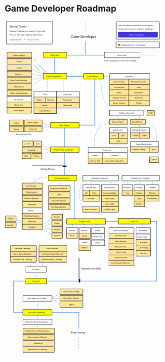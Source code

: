 # Game Developer Roadmap

<link href="style/main.css" rel="stylesheet">

<svg xmlns="http://www.w3.org/2000/svg" xmlns:xlink="http://www.w3.org/1999/xlink" viewBox="116 199 1332 2893" style="font-family: balsamiq"><path d="M1029.5523731637888 994.1296029775845Q942.4178768274768 909.940076053021 938.256894659371 685.1296029775845" fill="none" stroke="rgb(43,120,228)" stroke-width="4" stroke-linecap="round" stroke-linejoin="round" stroke-dasharray="0.8 12"></path><path d="M594 2639Q561.3539255067634 2601.286166925937 510 2594" fill="none" stroke="rgb(43,120,228)" stroke-width="4" stroke-linecap="round" stroke-linejoin="round" stroke-dasharray="0.8 12"></path><path d="M594 2518Q569.9985244351807 2567.5307007699753 513 2570" fill="none" stroke="rgb(43,120,228)" stroke-width="4" stroke-linecap="round" stroke-linejoin="round" stroke-dasharray="0.8 12"></path><path d="M625.6985266268358 2582Q555.5961533328336 2581.978791371181 467.76135263824085 2582" fill="none" stroke="rgb(43,120,228)" stroke-width="4" stroke-linecap="round" stroke-linejoin="round" stroke-dasharray="0.8 12"></path><path d="M395.76135263824085 2695.3720805230137Q395.77818825618255 2639.724127811737 395.76135263824085 2570" fill="none" stroke="rgb(43,120,228)" stroke-width="4" stroke-linecap="round" stroke-linejoin="round" stroke-dasharray="0.8 12"></path><path d="M395.76135263824085 2890.5Q395.7874711143481 2804.168762955908 395.76135263824085 2696" fill="none" stroke="rgb(43,120,228)" stroke-width="4" stroke-linecap="round" stroke-linejoin="round" stroke-dasharray="0.8 12"></path><path d="M752.4466428129421 2701Q502.9820965634872 2700.924527505757 190.415379195836 2701" fill="none" stroke="rgb(43,120,228)" stroke-width="4" stroke-linecap="round" stroke-linejoin="round" stroke-dasharray="undefined"></path><path d="M338.76135263824085 2340.436274448235Q338.7738997493037 2298.9634253073227 338.76135263824085 2247" fill="none" stroke="rgb(43,120,228)" stroke-width="4" stroke-linecap="round" stroke-linejoin="round" stroke-dasharray="0.8 12"></path><path d="M439.76135263824085 2341.436274448235Q439.7738997493037 2299.9634253073227 439.76135263824085 2248" fill="none" stroke="rgb(43,120,228)" stroke-width="4" stroke-linecap="round" stroke-linejoin="round" stroke-dasharray="0.8 12"></path><path d="M384.76135263824085 2434.436274448235Q384.7738997493037 2392.9634253073227 384.76135263824085 2341" fill="none" stroke="rgb(43,120,228)" stroke-width="4" stroke-linecap="round" stroke-linejoin="round" stroke-dasharray="0.8 12"></path><path d="M1298.7613526382409 2001.9152799002024Q1298.7712770075943 1969.1115634943094 1298.7613526382409 1928.0101320139565" fill="none" stroke="rgb(43,120,228)" stroke-width="4" stroke-linecap="round" stroke-linejoin="round" stroke-dasharray="0.8 12"></path><g class="clickable-group" data-group-id="102-game-api:board-game:mcts"><rect x="1240.35" y="2173.35" width="124.3" height="47.3" rx="2" fill="rgb(255,229,153)" fill-opacity="1" stroke="rgb(0,0,0)" stroke-width="2.7"></rect><text x="1279" y="2202.5" fill="rgb(0,0,0)" font-style="normal" font-weight="normal" font-size="17px"><tspan>MCTS</tspan></text></g><g class="clickable-group" data-group-id="101-game-api:board-game:ab-pruning"><rect x="1240.35" y="2126.35" width="124.3" height="47.3" rx="2" fill="rgb(255,229,153)" fill-opacity="1" stroke="rgb(0,0,0)" stroke-width="2.7"></rect><text x="1260" y="2156" fill="rgb(0,0,0)" font-style="normal" font-weight="normal" font-size="17px"><tspan>AB Pruning</tspan></text></g><g class="clickable-group" data-group-id="100-game-api:board-game:minimax"><rect x="1240.35" y="2079.35" width="124.3" height="47.3" rx="2" fill="rgb(255,229,153)" fill-opacity="1" stroke="rgb(0,0,0)" stroke-width="2.7"></rect><text x="1271" y="2108.5" fill="rgb(0,0,0)" font-style="normal" font-weight="normal" font-size="17px"><tspan>Minimax</tspan></text></g><path d="M1129.7613526382409 2003.9152799002024Q1129.7712770075943 1971.1115634943094 1129.7613526382409 1930.0101320139565" fill="none" stroke="rgb(43,120,228)" stroke-width="4" stroke-linecap="round" stroke-linejoin="round" stroke-dasharray="0.8 12"></path><g class="clickable-group" data-group-id="105-game-api:decision-making:goal-oriented-behavior"><rect x="1008.35" y="2255.35" width="214.3" height="47.3" rx="2" fill="rgb(255,229,153)" fill-opacity="1" stroke="rgb(0,0,0)" stroke-width="2.7"></rect><text x="1025" y="2285" fill="rgb(0,0,0)" font-style="normal" font-weight="normal" font-size="17px"><tspan>Goal Oriented Behavior</tspan></text></g><g class="clickable-group" data-group-id="104-game-api:decision-making:markov-system"><rect x="1008.35" y="2210.35" width="214.3" height="47.3" rx="2" fill="rgb(255,229,153)" fill-opacity="1" stroke="rgb(0,0,0)" stroke-width="2.7"></rect><text x="1057" y="2239.5" fill="rgb(0,0,0)" font-style="normal" font-weight="normal" font-size="17px"><tspan>Markov System</tspan></text></g><g class="clickable-group" data-group-id="103-game-api:decision-making:fuzzy-logic"><rect x="1008.35" y="2163.35" width="214.3" height="47.3" rx="2" fill="rgb(255,229,153)" fill-opacity="1" stroke="rgb(0,0,0)" stroke-width="2.7"></rect><text x="1071" y="2192.5" fill="rgb(0,0,0)" font-style="normal" font-weight="normal" font-size="17px"><tspan>Fuzzy Logic</tspan></text></g><g class="clickable-group" data-group-id="102-game-api:decision-making:behavior-tree"><rect x="1008.35" y="2116.35" width="214.3" height="47.3" rx="2" fill="rgb(255,229,153)" fill-opacity="1" stroke="rgb(0,0,0)" stroke-width="2.7"></rect><text x="1061" y="2145.5" fill="rgb(0,0,0)" font-style="normal" font-weight="normal" font-size="17px"><tspan>Behavior Tree</tspan></text></g><g class="clickable-group" data-group-id="101-game-api:decision-making:state-machine"><rect x="1008.35" y="2069.35" width="214.3" height="47.3" rx="2" fill="rgb(255,229,153)" fill-opacity="1" stroke="rgb(0,0,0)" stroke-width="2.7"></rect><text x="1060" y="2098.5" fill="rgb(0,0,0)" font-style="normal" font-weight="normal" font-size="17px"><tspan>State Machine</tspan></text></g><g class="clickable-group" data-group-id="100-game-api:decision-making:decision-tree"><rect x="1008.35" y="2022.35" width="214.3" height="47.3" rx="2" fill="rgb(255,229,153)" fill-opacity="1" stroke="rgb(0,0,0)" stroke-width="2.7"></rect><text x="1062" y="2051.5" fill="rgb(0,0,0)" font-style="normal" font-weight="normal" font-size="17px"><tspan>Decision Tree</tspan></text></g><path d="M694.7613526382409 2016.4362744482353Q694.7738997493037 1974.963425307323 694.7613526382409 1923" fill="none" stroke="rgb(43,120,228)" stroke-width="4" stroke-linecap="round" stroke-linejoin="round" stroke-dasharray="0.8 12"></path><path d="M799.7613526382409 2026.4362744482353Q799.7738997493037 1984.963425307323 799.7613526382409 1933" fill="none" stroke="rgb(43,120,228)" stroke-width="4" stroke-linecap="round" stroke-linejoin="round" stroke-dasharray="0.8 12"></path><path d="M911.7613526382409 2000.0925998371208Q911.7703621830523 1970.3127173669775 911.7613526382409 1933" fill="none" stroke="rgb(43,120,228)" stroke-width="4" stroke-linecap="round" stroke-linejoin="round" stroke-dasharray="0.8 12"></path><g class="clickable-group" data-group-id="100-graphics-api:vulkan:spirv"><rect x="751.35" y="2126.35" width="98.3" height="47.3" rx="2" fill="rgb(255,229,153)" fill-opacity="1" stroke="rgb(0,0,0)" stroke-width="2.7"></rect><text x="773" y="2156" fill="rgb(0,0,0)" font-style="normal" font-weight="normal" font-size="17px"><tspan>SPIR-V</tspan></text></g><g class="clickable-group" data-group-id="100-graphics-api:open-gl:glsl"><rect x="752.35" y="2023.35" width="98.3" height="47.3" rx="2" fill="rgb(255,229,153)" fill-opacity="1" stroke="rgb(0,0,0)" stroke-width="2.7"></rect><text x="780" y="2053" fill="rgb(0,0,0)" font-style="normal" font-weight="normal" font-size="17px"><tspan>GLSL</tspan></text></g><g class="clickable-group" data-group-id="100-graphics-api:direct-x:hlsl"><rect x="645.35" y="2022.35" width="98.3" height="47.3" rx="2" fill="rgb(255,229,153)" fill-opacity="1" stroke="rgb(0,0,0)" stroke-width="2.7"></rect><text x="673" y="2051.5" fill="rgb(0,0,0)" font-style="normal" font-weight="normal" font-size="17px"><tspan>HLSL</tspan></text></g><path d="M786.7613526382409 1819.155685256225Q727.5927372246044 1696.6328346644225 786.7613526382409 1566" fill="none" stroke="rgb(43,120,228)" stroke-width="4" stroke-linecap="round" stroke-linejoin="round" stroke-dasharray="0.8 12"></path><path d="M716 1556Q715.9492719009539 1723.6751555320106 716 1933.7638183768831" fill="none" stroke="rgb(43,120,228)" stroke-width="4" stroke-linecap="round" stroke-linejoin="round" stroke-dasharray="undefined"></path><path d="M1379.7613526382409 1624.3503792482045Q1379.7703967990183 1594.4560781896635 1379.7613526382409 1557" fill="none" stroke="rgb(43,120,228)" stroke-width="4" stroke-linecap="round" stroke-linejoin="round" stroke-dasharray="0.8 12"></path><path d="M1267.7613526382409 1624.3503792482045Q1267.7703967990183 1594.4560781896635 1267.7613526382409 1557" fill="none" stroke="rgb(43,120,228)" stroke-width="4" stroke-linecap="round" stroke-linejoin="round" stroke-dasharray="0.8 12"></path><path d="M1165.7613526382409 1624.3503792482045Q1165.7703967990183 1594.4560781896635 1165.7613526382409 1557" fill="none" stroke="rgb(43,120,228)" stroke-width="4" stroke-linecap="round" stroke-linejoin="round" stroke-dasharray="0.8 12"></path><path d="M1021.7613526382409 1628.3503792482045Q1021.7703967990183 1598.4560781896635 1021.7613526382409 1561" fill="none" stroke="rgb(43,120,228)" stroke-width="4" stroke-linecap="round" stroke-linejoin="round" stroke-dasharray="0.8 12"></path><path d="M855.7613526382409 1628.3503792482045Q855.7703967990183 1598.4560781896635 855.7613526382409 1561" fill="none" stroke="rgb(43,120,228)" stroke-width="4" stroke-linecap="round" stroke-linejoin="round" stroke-dasharray="0.8 12"></path><path d="M1212.7271915059323 1553Q996.5813649369768 1552.9346076831491 725.7613526382409 1553" fill="none" stroke="rgb(43,120,228)" stroke-width="4" stroke-linecap="round" stroke-linejoin="round" stroke-dasharray="0.8 12"></path><path d="M582.7613526382409 1637.455483319608Q582.7728930567301 1599.3101259834361 582.7613526382409 1551.5158830553821" fill="none" stroke="rgb(43,120,228)" stroke-width="4" stroke-linecap="round" stroke-linejoin="round" stroke-dasharray="0.8 12"></path><path d="M541.2041500442979 1552Q403.4616929552424 1523.3504422273204 356.6560960324631 1602.8294791935098" fill="none" stroke="rgb(43,120,228)" stroke-width="4" stroke-linecap="round" stroke-linejoin="round" stroke-dasharray="0.8 12"></path><path d="M525.9672306120716 2047.933820445613Q479.59964864127653 1996.4898465949877 401.4219761225704 1989.6360417483997" fill="none" stroke="rgb(43,120,228)" stroke-width="4" stroke-linecap="round" stroke-linejoin="round" stroke-dasharray="0.8 12"></path><path d="M527.2921801279174 1994.9358398117827Q479.22016357903306 1981.3085485445256 409.37167321764497 1979.0364456216337" fill="none" stroke="rgb(43,120,228)" stroke-width="4" stroke-linecap="round" stroke-linejoin="round" stroke-dasharray="0.8 12"></path><path d="M524.6422810962259 1937.9630106304153Q479.86895035347493 1965.863028492656 417.3213703127195 1967.111899979022" fill="none" stroke="rgb(43,120,228)" stroke-width="4" stroke-linecap="round" stroke-linejoin="round" stroke-dasharray="0.8 12"></path><path d="M525.9672306120716 1880.9901814490477Q491.4827524574121 1931.7101079596137 418.64631982856525 1956.5123038522559" fill="none" stroke="rgb(43,120,228)" stroke-width="4" stroke-linecap="round" stroke-linejoin="round" stroke-dasharray="0.8 12"></path><path d="M274.9899031691515 1917.7763941031144Q237.60410474474213 1921.872739272552 201.76135263824085 1896" fill="none" stroke="rgb(43,120,228)" stroke-width="4" stroke-linecap="round" stroke-linejoin="round" stroke-dasharray="0.8 12"></path><path d="M277.639802200843 1932.3508387774177Q232.54015016064417 1931.1719245942577 208.74242737686362 1956.1999300626414" fill="none" stroke="rgb(43,120,228)" stroke-width="4" stroke-linecap="round" stroke-linejoin="round" stroke-dasharray="0.8 12"></path><path d="M547.2041500442979 1312Q486.6423223536997 1311.9816777483595 410.76135263824085 1312" fill="none" stroke="rgb(43,120,228)" stroke-width="4" stroke-linecap="round" stroke-linejoin="round" stroke-dasharray="0.8 12"></path><path d="M535.279604401686 1320.3750711714542Q475.4213103993093 1325.658435794186 418.76135263824085 1371" fill="none" stroke="rgb(43,120,228)" stroke-width="4" stroke-linecap="round" stroke-linejoin="round" stroke-dasharray="0.8 12"></path><path d="M526.0049577907657 1297.8509294020762Q472.93176336649964 1299.374988169934 423.9838450706424 1264.7271915059323" fill="none" stroke="rgb(43,120,228)" stroke-width="4" stroke-linecap="round" stroke-linejoin="round" stroke-dasharray="0.8 12"></path><path d="M630 1112Q629.9402678265325 1309.436956337241 630 1556.815681118765" fill="none" stroke="rgb(43,120,228)" stroke-width="4" stroke-linecap="round" stroke-linejoin="round" stroke-dasharray="undefined"></path><path d="M518.4190721971984 1112.9604385398084Q469.6953726814603 1109.2280598443804 427.76135263824085 1134" fill="none" stroke="rgb(43,120,228)" stroke-width="4" stroke-linecap="round" stroke-linejoin="round" stroke-dasharray="0.8 12"></path><path d="M526.2937922812065 1094.5860916771228Q475.14257886928283 1103.2715424083374 427.85979123110553 1077.524198161772" fill="none" stroke="rgb(43,120,228)" stroke-width="4" stroke-linecap="round" stroke-linejoin="round" stroke-dasharray="0.8 12"></path><path d="M888 692Q887.9452336640506 873.0230241407946 888 1099.8359050664615" fill="none" stroke="rgb(43,120,228)" stroke-width="4" stroke-linecap="round" stroke-linejoin="round" stroke-dasharray="undefined"></path><path d="M1414.5297640025822 1248.105040596171Q1429.2088029124275 1100.6478487758297 1317.1065882377663 1074.2430647934352" fill="none" stroke="rgb(43,120,228)" stroke-width="4" stroke-linecap="round" stroke-linejoin="round" stroke-dasharray="0.8 12"></path><path d="M1393.256894659371 1391Q1393.2668254634125 1358.1750145674214 1393.256894659371 1317.046934050351" fill="none" stroke="rgb(43,120,228)" stroke-width="4" stroke-linecap="round" stroke-linejoin="round" stroke-dasharray="0.8 12"></path><g class="clickable-group" data-group-id="100-game-physics:collision-detection:broad-phase:spatial-partitioning:sort-and-sweep"><rect x="1192.35" y="1286.35" width="162.3" height="47.3" rx="2" fill="rgb(255,229,153)" fill-opacity="1" stroke="rgb(0,0,0)" stroke-width="2.7"></rect><text x="1211" y="1315.5" fill="rgb(0,0,0)" font-style="normal" font-weight="normal" font-size="17px"><tspan>Sort and Sweep</tspan></text></g><path d="M888.5 1318.5Q857.438699793255 1105.5430227406905 1026.5 1073.5" fill="none" stroke="rgb(43,120,228)" stroke-width="4" stroke-linecap="round" stroke-linejoin="round" stroke-dasharray="0.8 12"></path><path d="M1269.256894659371 1138Q1269.2757617333714 1075.6373326236765 1269.256894659371 997.5" fill="none" stroke="rgb(43,120,228)" stroke-width="4" stroke-linecap="round" stroke-linejoin="round" stroke-dasharray="0.8 12"></path><path d="M1086.256894659371 1143.5Q1086.2769528966244 1077.200096901222 1086.256894659371 994.1296029775845" fill="none" stroke="rgb(43,120,228)" stroke-width="4" stroke-linecap="round" stroke-linejoin="round" stroke-dasharray="0.8 12"></path><path d="M1372.5 997Q1328.4497169555082 996.9866731173488 1273.256894659371 997" fill="none" stroke="rgb(43,120,228)" stroke-width="4" stroke-linecap="round" stroke-linejoin="round" stroke-dasharray="0.8 12"></path><path d="M1112.0061946982414 684Q1044.2065235929722 683.9794880259976 959.2568946593709 684" fill="none" stroke="rgb(43,120,228)" stroke-width="4" stroke-linecap="round" stroke-linejoin="round" stroke-dasharray="0.8 12"></path><g class="clickable-group done" data-group-id="101-game-physics:dynamics:acceleration"><rect x="1014.35" y="753.35" width="170.3" height="47.3" rx="2" fill="rgb(255,229,153)" fill-opacity="1" stroke="rgb(0,0,0)" stroke-width="2.7"></rect><text x="1052" y="783" fill="rgb(0,0,0)" font-style="normal" font-weight="normal" font-size="17px"><tspan>Acceleration</tspan></text></g><g class="clickable-group learning" data-group-id="106-game-physics:dynamics:joints"><rect x="1178.35" y="753.35" width="179.3" height="47.3" rx="2" fill="rgb(255,229,153)" fill-opacity="1" stroke="rgb(0,0,0)" stroke-width="2.7"></rect><text x="1245" y="782.5" fill="rgb(0,0,0)" font-style="normal" font-weight="normal" font-size="17px"><tspan>Joints</tspan></text></g><g class="clickable-group done" data-group-id="102-game-physics:dynamics:force"><rect x="1014.35" y="798.35" width="170.3" height="47.3" rx="2" fill="rgb(255,229,153)" fill-opacity="1" stroke="rgb(0,0,0)" stroke-width="2.7"></rect><text x="1077" y="827.5" fill="rgb(0,0,0)" font-style="normal" font-weight="normal" font-size="17px"><tspan>Force</tspan></text></g><g class="clickable-group done" data-group-id="100-game-physics:dynamics:center-of-mass"><rect x="1014.35" y="706.35" width="170.3" height="47.3" rx="2" fill="rgb(255,229,153)" fill-opacity="1" stroke="rgb(0,0,0)" stroke-width="2.7"></rect><text x="1040" y="735.5" fill="rgb(0,0,0)" font-style="normal" font-weight="normal" font-size="17px"><tspan>Center of Mass</tspan></text></g><g class="clickable-group done" data-group-id="105-game-physics:dynamics:moment-of-inertia"><rect x="1178.35" y="706.35" width="179.3" height="47.3" rx="2" fill="rgb(255,229,153)" fill-opacity="1" stroke="rgb(0,0,0)" stroke-width="2.7"></rect><text x="1199" y="735.5" fill="rgb(0,0,0)" font-style="normal" font-weight="normal" font-size="17px"><tspan>Moment of Inertia</tspan></text></g><g class="clickable-group learning" data-group-id="107-game-physics:dynamics:restitution"><rect x="1178.35" y="798.35" width="179.3" height="47.3" rx="2" fill="rgb(255,229,153)" fill-opacity="1" stroke="rgb(0,0,0)" stroke-width="2.7"></rect><text x="1226" y="827.5" fill="rgb(0,0,0)" font-style="normal" font-weight="normal" font-size="17px"><tspan>Restitution</tspan></text></g><path d="M880.4672804976913 683Q764.5258114067566 682.9649233047738 619.2568946593709 683" fill="none" stroke="rgb(43,120,228)" stroke-width="4" stroke-linecap="round" stroke-linejoin="round" stroke-dasharray="undefined"></path><path d="M616.2568946593709 827.3145132198271Q616.2752284906097 766.7144106676192 616.2568946593709 690.7854844467934" fill="none" stroke="rgb(43,120,228)" stroke-width="4" stroke-linecap="round" stroke-linejoin="round" stroke-dasharray="0.8 12"></path><path d="M483.2568946593709 827.3145132198271Q483.2752284906097 766.7144106676192 483.2568946593709 690.7854844467934" fill="none" stroke="rgb(43,120,228)" stroke-width="4" stroke-linecap="round" stroke-linejoin="round" stroke-dasharray="0.8 12"></path><path d="M485.80240047508187 699.7957298960994Q407.9169288446117 708.9022704932664 338.2568946593709 771" fill="none" stroke="rgb(43,120,228)" stroke-width="4" stroke-linecap="round" stroke-linejoin="round" stroke-dasharray="0.8 12"></path><path d="M457.2699565522795 695.2906071714464Q405.39849822684323 690.8314627788197 338.2568946593709 717" fill="none" stroke="rgb(43,120,228)" stroke-width="4" stroke-linecap="round" stroke-linejoin="round" stroke-dasharray="0.8 12"></path><path d="M451.26312625274215 675.76840869795Q392.3813848507504 675.6035423910181 336.2568946593709 663" fill="none" stroke="rgb(43,120,228)" stroke-width="4" stroke-linecap="round" stroke-linejoin="round" stroke-dasharray="0.8 12"></path><path d="M466.2802020015855 662.253040523991Q397.02669889145665 656.6465356656813 336.2568946593709 610" fill="none" stroke="rgb(43,120,228)" stroke-width="4" stroke-linecap="round" stroke-linejoin="round" stroke-dasharray="0.8 12"></path><path d="M475.2904474508915 659.2496253742223Q399.5037229955149 636.2447311460637 345.2568946593709 557" fill="none" stroke="rgb(43,120,228)" stroke-width="4" stroke-linecap="round" stroke-linejoin="round" stroke-dasharray="0.8 12"></path><path d="M499.31776864904083 663.7547480988753Q412.43231302427387 612.0910230543069 346.2568946593709 502" fill="none" stroke="rgb(43,120,228)" stroke-width="4" stroke-linecap="round" stroke-linejoin="round" stroke-dasharray="0.8 12"></path><path d="M545 504Q544.973102555098 592.9060174176655 545 704.3008526207524" fill="none" stroke="rgb(43,120,228)" stroke-width="4" stroke-linecap="round" stroke-linejoin="round" stroke-dasharray="undefined"></path><path d="M1409.8922047754186 502Q1263.1356220876273 501.95560056325206 1079.256894659371 502" fill="none" stroke="rgb(43,120,228)" stroke-width="4" stroke-linecap="round" stroke-linejoin="round" stroke-dasharray="0.8 12"></path><text x="680" y="355.5" fill="rgb(0,0,0)" font-style="normal" font-weight="normal" font-size="32px"><tspan>Game Developer</tspan></text><g><rect x="1070.35" y="217.35" width="370.3" height="148.3" rx="2" fill="rgb(255,255,255)" fill-opacity="1" stroke="rgb(0,0,0)" stroke-width="2.7"></rect><text x="1087" y="254.5" fill="rgb(0,0,0)" font-style="normal" font-weight="normal" font-size="18px"><tspan>Find the detailed version of this roadmap</tspan></text><g class="clickable-group" data-group-id="ext_link:roadmap.sh"><rect x="1088.35" y="305.35" width="336.3" height="44.3" rx="2" fill="rgb(65,53,214)" fill-opacity="1" stroke="rgb(65,53,214)" stroke-width="2.7"></rect><text x="1179" y="335" fill="rgb(255,255,255)" font-style="normal" font-weight="normal" font-size="18px"><tspan>https://roadmap.sh</tspan></text></g><text x="1087" y="283.5" fill="rgb(0,0,0)" font-style="normal" font-weight="normal" font-size="18px"><tspan>Along with resources and more roadmaps</tspan></text></g><path d="M805 233Q804.9900415173787 265.91647339024644 805 307.1591837857379" fill="none" stroke="rgb(43,120,228)" stroke-width="4" stroke-linecap="round" stroke-linejoin="round" stroke-dasharray="0.8 12"></path><path d="M805 385Q804.9845736337207 435.9898540218434 805 499.87761494930675" fill="none" stroke="rgb(43,120,228)" stroke-width="4" stroke-linecap="round" stroke-linejoin="round" stroke-dasharray="undefined"></path><g><rect x="132.35" y="212.35" width="391.3" height="195.3" rx="2" fill="rgb(255,255,255)" fill-opacity="1" stroke="rgb(0,0,0)" stroke-width="2.7"></rect><text x="157" y="302.5" fill="rgb(0,0,0)" font-style="normal" font-weight="normal" font-size="18px"><tspan>Original roadmap was made by Chris Ohk.</tspan></text><text x="157" y="332.5" fill="rgb(0,0,0)" font-style="normal" font-weight="normal" font-size="18px"><tspan>You can find him using the links below:</tspan></text><text x="157" y="264.5" fill="rgb(0,0,0)" font-style="normal" font-weight="normal" font-size="24px"><tspan>Special Thanks!</tspan></text><g class="clickable-group" data-group-id="ext_link:github.com/utilForever"><text x="157" y="375" fill="rgb(153,0,255)" font-style="normal" font-weight="normal" font-size="18px"><tspan>GitHub Profile</tspan></text></g><text x="279" y="373" fill="rgb(0,0,0)" font-style="normal" font-weight="normal" font-size="18px"><tspan>+</tspan></text><g class="clickable-group" data-group-id="ext_link:twitter.com/utilForever"><text x="307" y="375" fill="rgb(153,0,255)" font-style="normal" font-weight="normal" font-size="18px"><tspan>Twitter Profile</tspan></text></g></g><path d="M854.5784149280623 204.15918378573792Q809.9354381636736 204.14567759073944 754 204.15918378573792" fill="none" stroke="rgb(255,255,255)" stroke-width="4" stroke-linecap="round" stroke-linejoin="round" stroke-dasharray="0.8 12"></path><path d="M779.5784149280623 3086.1591837857377Q734.9354381636736 3086.145677590739 679 3086.1591837857377" fill="none" stroke="rgb(255,255,255)" stroke-width="4" stroke-linecap="round" stroke-linejoin="round" stroke-dasharray="0.8 12"></path><path d="M1133.0697673807772 502Q869.4985597985406 501.9202597052527 539.2568946593709 502" fill="none" stroke="rgb(43,120,228)" stroke-width="4" stroke-linecap="round" stroke-linejoin="round" stroke-dasharray="undefined"></path><g class="clickable-group" data-group-id="100-client-side"><rect x="446.35" y="479.35" width="201.3" height="47.3" rx="2" fill="rgb(255,255,0)" fill-opacity="1" stroke="rgb(0,0,0)" stroke-width="2.7"></rect><text x="505" y="509.5" fill="rgb(0,0,0)" font-style="normal" font-weight="normal" font-size="17px"><tspan>Client Side</tspan></text></g><g class="clickable-group" data-group-id="ext_link:roadmap.sh/server-side-game-developer"><rect x="968.35" y="477.35" width="306.3" height="47.3" rx="2" fill="rgb(255,255,255)" fill-opacity="1" stroke="rgb(0,0,0)" stroke-width="2.7"></rect><text x="1079" y="507.5" fill="rgb(0,0,0)" font-style="normal" font-weight="normal" font-size="17px"><tspan>Server Side</tspan></text></g><text x="968" y="555.5" fill="rgb(0,0,0)" font-style="normal" font-weight="normal" font-size="17px"><tspan>Click to navigate to server side roadmap</tspan></text><g class="clickable-group" data-group-id="101-game-mathematics"><rect x="446.35" y="658.35" width="201.3" height="47.3" rx="2" fill="rgb(255,255,0)" fill-opacity="1" stroke="rgb(0,0,0)" stroke-width="2.7"></rect><text x="471" y="689" fill="rgb(0,0,0)" font-style="normal" font-weight="normal" font-size="17px"><tspan>Game Mathematics</tspan></text></g><g class="clickable-group done" data-group-id="100-game-mathematics:linear-algebra"><rect x="136.35" y="478.35" width="211.3" height="47.3" rx="2" fill="rgb(255,229,153)" fill-opacity="1" stroke="rgb(0,0,0)" stroke-width="2.7"></rect><text x="185" y="509" fill="rgb(0,0,0)" font-style="normal" font-weight="normal" font-size="17px"><tspan>Linear Algebra</tspan></text></g><g class="clickable-group learning" data-group-id="101-game-mathematics:vector"><rect x="136.35" y="532.35" width="211.3" height="47.3" rx="2" fill="rgb(255,229,153)" fill-opacity="1" stroke="rgb(0,0,0)" stroke-width="2.7"></rect><text x="217" y="563" fill="rgb(0,0,0)" font-style="normal" font-weight="normal" font-size="17px"><tspan>Vector</tspan></text></g><g class="clickable-group learning" data-group-id="102-game-mathematics:matrix"><rect x="136.35" y="586.35" width="211.3" height="47.3" rx="2" fill="rgb(255,229,153)" fill-opacity="1" stroke="rgb(0,0,0)" stroke-width="2.7"></rect><text x="218" y="616.5" fill="rgb(0,0,0)" font-style="normal" font-weight="normal" font-size="17px"><tspan>Matrix</tspan></text></g><g class="clickable-group done" data-group-id="103-game-mathematics:geometry"><rect x="136.35" y="639.35" width="211.3" height="47.3" rx="2" fill="rgb(255,229,153)" fill-opacity="1" stroke="rgb(0,0,0)" stroke-width="2.7"></rect><text x="203" y="670" fill="rgb(0,0,0)" font-style="normal" font-weight="normal" font-size="17px"><tspan>Geometry</tspan></text></g><g class="clickable-group done" data-group-id="104-game-mathematics:linear-transformation"><rect x="136.35" y="693.35" width="211.3" height="47.3" rx="2" fill="rgb(255,229,153)" fill-opacity="1" stroke="rgb(0,0,0)" stroke-width="2.7"></rect><text x="157" y="723.5" fill="rgb(0,0,0)" font-style="normal" font-weight="normal" font-size="17px"><tspan>Linear Transformation</tspan></text></g><g class="clickable-group" data-group-id="105-game-mathematics:affine-space"><rect x="136.35" y="747.35" width="211.3" height="47.3" rx="2" fill="rgb(255,229,153)" fill-opacity="1" stroke="rgb(0,0,0)" stroke-width="2.7"></rect><text x="194" y="778" fill="rgb(0,0,0)" font-style="normal" font-weight="normal" font-size="17px"><tspan>Affine Space</tspan></text></g><g class="clickable-group" data-group-id="105-game-mathematics:affine-transformation"><rect x="136.35" y="801.35" width="211.3" height="47.3" rx="2" fill="rgb(255,229,153)" fill-opacity="1" stroke="rgb(0,0,0)" stroke-width="2.7"></rect><text x="161" y="832" fill="rgb(0,0,0)" font-style="normal" font-weight="normal" font-size="17px"><tspan>Affine Transformation</tspan></text></g><g class="clickable-group" data-group-id="106-game-mathematics:orientation"><rect x="136.35" y="856.35" width="211.3" height="141.3" rx="2" fill="rgb(255,255,255)" fill-opacity="1" stroke="rgb(0,0,0)" stroke-width="2.7"></rect><text x="199" y="887.5" fill="rgb(0,0,0)" font-style="normal" font-weight="normal" font-size="17px"><tspan>Orientation</tspan></text></g><g class="clickable-group" data-group-id="100-game-mathematics:orientation:quaternion"><rect x="136.35" y="903.35" width="211.3" height="47.3" rx="2" fill="rgb(255,229,153)" fill-opacity="1" stroke="rgb(0,0,0)" stroke-width="2.7"></rect><text x="198" y="934" fill="rgb(0,0,0)" font-style="normal" font-weight="normal" font-size="17px"><tspan>Quaternion</tspan></text></g><g class="clickable-group" data-group-id="106-game-mathematics:orientation"><rect x="366.35" y="811.35" width="194.3" height="190.3" rx="2" fill="rgb(255,255,255)" fill-opacity="1" stroke="rgb(0,0,0)" stroke-width="2.7"></rect><text x="441" y="842.5" fill="rgb(0,0,0)" font-style="normal" font-weight="normal" font-size="17px"><tspan>Curve</tspan></text></g><g class="clickable-group" data-group-id="100-game-mathematics:orientation:spline"><rect x="366.35" y="860.35" width="98.3" height="47.3" rx="2" fill="rgb(255,229,153)" fill-opacity="1" stroke="rgb(0,0,0)" stroke-width="2.7"></rect><text x="392" y="890.5" fill="rgb(0,0,0)" font-style="normal" font-weight="normal" font-size="17px"><tspan>Spline</tspan></text></g><g class="clickable-group" data-group-id="101-game-mathematics:orientation:euler-angle"><rect x="136.35" y="950.35" width="211.3" height="47.3" rx="2" fill="rgb(255,229,153)" fill-opacity="1" stroke="rgb(0,0,0)" stroke-width="2.7"></rect><text x="197" y="981" fill="rgb(0,0,0)" font-style="normal" font-weight="normal" font-size="17px"><tspan>Euler Angle</tspan></text></g><g class="clickable-group" data-group-id="101-game-mathematics:orientation:hermite"><rect x="463.35" y="860.35" width="97.3" height="47.3" rx="2" fill="rgb(255,229,153)" fill-opacity="1" stroke="rgb(0,0,0)" stroke-width="2.7"></rect><text x="481" y="890.5" fill="rgb(0,0,0)" font-style="normal" font-weight="normal" font-size="17px"><tspan>Hermite</tspan></text></g><g class="clickable-group done" data-group-id="102-game-mathematics:orientation:bezier"><rect x="366.35" y="907.35" width="194.3" height="47.3" rx="2" fill="rgb(255,229,153)" fill-opacity="1" stroke="rgb(0,0,0)" stroke-width="2.7"></rect><text x="438" y="937.5" fill="rgb(0,0,0)" font-style="normal" font-weight="normal" font-size="17px"><tspan>Bezier</tspan></text></g><g class="clickable-group" data-group-id="103-game-mathematics:orientation:catmull-rom"><rect x="366.35" y="954.35" width="194.3" height="47.3" rx="2" fill="rgb(255,229,153)" fill-opacity="1" stroke="rgb(0,0,0)" stroke-width="2.7"></rect><text x="414" y="984.5" fill="rgb(0,0,0)" font-style="normal" font-weight="normal" font-size="17px"><tspan>Catmull-Rom</tspan></text></g><g class="clickable-group done" data-group-id="107-game-mathematics:projection"><rect x="560.35" y="811.35" width="194.3" height="141.3" rx="2" fill="rgb(255,255,255)" fill-opacity="1" stroke="rgb(0,0,0)" stroke-width="2.7"></rect><text x="619" y="843" fill="rgb(0,0,0)" font-style="normal" font-weight="normal" font-size="17px"><tspan>Projection</tspan></text></g><g class="clickable-group done" data-group-id="100-game-mathematics:projection:perspective"><rect x="560.35" y="860.35" width="194.3" height="47.3" rx="2" fill="rgb(255,229,153)" fill-opacity="1" stroke="rgb(0,0,0)" stroke-width="2.7"></rect><text x="612" y="891" fill="rgb(0,0,0)" font-style="normal" font-weight="normal" font-size="17px"><tspan>Perspective</tspan></text></g><g class="clickable-group done" data-group-id="101-game-mathematics:projection:orthogonal"><rect x="560.35" y="907.35" width="194.3" height="47.3" rx="2" fill="rgb(255,229,153)" fill-opacity="1" stroke="rgb(0,0,0)" stroke-width="2.7"></rect><text x="614" y="937.5" fill="rgb(0,0,0)" font-style="normal" font-weight="normal" font-size="17px"><tspan>Orthogonal</tspan></text></g><g class="clickable-group" data-group-id="102-game-physics"><rect x="792.35" y="659.35" width="169.3" height="47.3" rx="2" fill="rgb(255,255,0)" fill-opacity="1" stroke="rgb(0,0,0)" stroke-width="2.7"></rect><text x="822" y="690" fill="rgb(0,0,0)" font-style="normal" font-weight="normal" font-size="17px"><tspan>Game Physics</tspan></text></g><g class="clickable-group learning" data-group-id="100-game-physics:dynamics"><rect x="1014.35" y="659.35" width="344.3" height="47.3" rx="2" fill="rgb(255,255,255)" fill-opacity="1" stroke="rgb(0,0,0)" stroke-width="2.7"></rect><text x="1149" y="689.5" fill="rgb(0,0,0)" font-style="normal" font-weight="normal" font-size="17px"><tspan>Dynamics</tspan></text></g><g class="clickable-group done" data-group-id="103-game-physics:dynamics:angular-velocity"><rect x="1014.35" y="844.35" width="170.3" height="47.3" rx="2" fill="rgb(255,229,153)" fill-opacity="1" stroke="rgb(0,0,0)" stroke-width="2.7"></rect><text x="1039" y="874" fill="rgb(0,0,0)" font-style="normal" font-weight="normal" font-size="17px"><tspan>Angular Velocity</tspan></text></g><g class="clickable-group learning" data-group-id="108-game-physics:dynamics:buoyancy"><rect x="1178.35" y="844.35" width="179.3" height="47.3" rx="2" fill="rgb(255,229,153)" fill-opacity="1" stroke="rgb(0,0,0)" stroke-width="2.7"></rect><text x="1231" y="873.5" fill="rgb(0,0,0)" font-style="normal" font-weight="normal" font-size="17px"><tspan>Buoyancy</tspan></text></g><g class="clickable-group done" data-group-id="104-game-physics:dynamics:linear-velocity"><rect x="1014.35" y="888.35" width="170.3" height="47.3" rx="2" fill="rgb(255,229,153)" fill-opacity="1" stroke="rgb(0,0,0)" stroke-width="2.7"></rect><text x="1044" y="918" fill="rgb(0,0,0)" font-style="normal" font-weight="normal" font-size="17px"><tspan>Linear Velocity</tspan></text></g><g class="clickable-group learning" data-group-id="109-game-physics:dynamics:friction"><rect x="1178.35" y="888.35" width="179.3" height="47.3" rx="2" fill="rgb(255,229,153)" fill-opacity="1" stroke="rgb(0,0,0)" stroke-width="2.7"></rect><text x="1239" y="917.5" fill="rgb(0,0,0)" font-style="normal" font-weight="normal" font-size="17px"><tspan>Friction</tspan></text></g><g class="clickable-group" data-group-id="101-game-physics:collision-detection"><rect x="1013.35" y="973.35" width="288.3" height="47.3" rx="2" fill="rgb(255,255,255)" fill-opacity="1" stroke="rgb(0,0,0)" stroke-width="2.7"></rect><text x="1095" y="1003.5" fill="rgb(0,0,0)" font-style="normal" font-weight="normal" font-size="17px"><tspan>Collision Detection</tspan></text></g><g class="clickable-group" data-group-id="100-game-physics:collision-detection:ccd"><rect x="1334.35" y="974.35" width="61.3" height="47.3" rx="2" fill="rgb(255,229,153)" fill-opacity="1" stroke="rgb(0,0,0)" stroke-width="2.7"></rect><text x="1346" y="1003.5" fill="rgb(0,0,0)" font-style="normal" font-weight="normal" font-size="17px"><tspan>CCD</tspan></text></g><g class="clickable-group" data-group-id="101-game-physics:collision-detection:narrow-phase"><rect x="1013.35" y="1050.35" width="152.3" height="47.3" rx="2" fill="rgb(255,229,153)" fill-opacity="1" stroke="rgb(0,0,0)" stroke-width="2.7"></rect><text x="1035" y="1080" fill="rgb(0,0,0)" font-style="normal" font-weight="normal" font-size="17px"><tspan>Narrow Phase</tspan></text></g><g class="clickable-group" data-group-id="102-game-physics:collision-detection:broad-phase"><rect x="1192.35" y="1050.35" width="127.3" height="47.3" rx="2" fill="rgb(255,229,153)" fill-opacity="1" stroke="rgb(0,0,0)" stroke-width="2.7"></rect><text x="1206" y="1080" fill="rgb(0,0,0)" font-style="normal" font-weight="normal" font-size="17px"><tspan>Broad Phase</tspan></text></g><g class="clickable-group" data-group-id="100-game-physics:collision-detection:narrow-phase:intersection:sat"><rect x="1013.35" y="1166.35" width="76.3" height="47.3" rx="2" fill="rgb(255,229,153)" fill-opacity="1" stroke="rgb(0,0,0)" stroke-width="2.7"></rect><text x="1037" y="1196" fill="rgb(0,0,0)" font-style="normal" font-weight="normal" font-size="17px"><tspan>SAT</tspan></text></g><g class="clickable-group" data-group-id="102-game-physics:collision-detection:narrow-phase:intersection:epa"><rect x="1013.35" y="1213.35" width="152.3" height="47.3" rx="2" fill="rgb(255,229,153)" fill-opacity="1" stroke="rgb(0,0,0)" stroke-width="2.7"></rect><text x="1074" y="1243" fill="rgb(0,0,0)" font-style="normal" font-weight="normal" font-size="17px"><tspan>EPA</tspan></text></g><g class="clickable-group" data-group-id="101-game-physics:collision-detection:narrow-phase:intersection:gjk"><rect x="1089.35" y="1166.35" width="76.3" height="47.3" rx="2" fill="rgb(255,229,153)" fill-opacity="1" stroke="rgb(0,0,0)" stroke-width="2.7"></rect><text x="1111" y="1196" fill="rgb(0,0,0)" font-style="normal" font-weight="normal" font-size="17px"><tspan>GJK</tspan></text></g><g class="clickable-group" data-group-id="101-game-physics:collision-detection:narrow-phase:intersection"><rect x="1013.35" y="1121.35" width="152.3" height="45.3" rx="2" fill="rgb(255,255,255)" fill-opacity="1" stroke="rgb(0,0,0)" stroke-width="2.7"></rect><text x="1044" y="1148.5" fill="rgb(0,0,0)" font-style="normal" font-weight="normal" font-size="17px"><tspan>Intersection</tspan></text></g><g class="clickable-group" data-group-id="100-game-physics:collision-detection:narrow-phase:convexity:convex"><rect x="830.35" y="1335.35" width="126.3" height="47.3" rx="2" fill="rgb(255,255,255)" fill-opacity="1" stroke="rgb(0,0,0)" stroke-width="2.7"></rect><text x="865" y="1364.5" fill="rgb(0,0,0)" font-style="normal" font-weight="normal" font-size="17px"><tspan>Convex</tspan></text></g><g class="clickable-group" data-group-id="101-game-physics:collision-detection:narrow-phase:convexity:convex:convex-hull"><rect x="830.35" y="1382.35" width="126.3" height="47.3" rx="2" fill="rgb(255,229,153)" fill-opacity="1" stroke="rgb(0,0,0)" stroke-width="2.7"></rect><text x="847" y="1411.5" fill="rgb(0,0,0)" font-style="normal" font-weight="normal" font-size="17px"><tspan>Convex Hull</tspan></text></g><g class="clickable-group" data-group-id="101-game-physics:collision-detection:narrow-phase:convexity:concave"><rect x="955.35" y="1335.35" width="210.3" height="47.3" rx="2" fill="rgb(255,255,255)" fill-opacity="1" stroke="rgb(0,0,0)" stroke-width="2.7"></rect><text x="1026" y="1364.5" fill="rgb(0,0,0)" font-style="normal" font-weight="normal" font-size="17px"><tspan>Concave</tspan></text></g><g class="clickable-group" data-group-id="100-game-physics:collision-detection:narrow-phase:convexity:concave:convex-decomposition"><rect x="955.35" y="1382.35" width="210.3" height="47.3" rx="2" fill="rgb(255,229,153)" fill-opacity="1" stroke="rgb(0,0,0)" stroke-width="2.7"></rect><text x="972" y="1411.5" fill="rgb(0,0,0)" font-style="normal" font-weight="normal" font-size="17px"><tspan>Convex Decomposition</tspan></text></g><g class="clickable-group" data-group-id="100-game-physics:collision-detection:narrow-phase:convexity"><rect x="830.35" y="1291.35" width="335.3" height="45.3" rx="2" fill="rgb(255,255,255)" fill-opacity="1" stroke="rgb(0,0,0)" stroke-width="2.7"></rect><text x="960" y="1318.5" fill="rgb(0,0,0)" font-style="normal" font-weight="normal" font-size="17px"><tspan>Convexity</tspan></text></g><g class="clickable-group" data-group-id="100-game-physics:collision-detection:broad-phase:bounding-volume:aabb"><rect x="1192.35" y="1166.35" width="81.3" height="47.3" rx="2" fill="rgb(255,229,153)" fill-opacity="1" stroke="rgb(0,0,0)" stroke-width="2.7"></rect><text x="1210" y="1196" fill="rgb(0,0,0)" font-style="normal" font-weight="normal" font-size="17px"><tspan>AABB</tspan></text></g><g class="clickable-group" data-group-id="101-game-physics:collision-detection:broad-phase:bounding-volume:obb"><rect x="1273.35" y="1166.35" width="81.3" height="47.3" rx="2" fill="rgb(255,229,153)" fill-opacity="1" stroke="rgb(0,0,0)" stroke-width="2.7"></rect><text x="1295" y="1195.5" fill="rgb(0,0,0)" font-style="normal" font-weight="normal" font-size="17px"><tspan>OBB</tspan></text></g><g class="clickable-group" data-group-id="100-game-physics:collision-detection:broad-phase:bounding-volume"><rect x="1192.35" y="1121.35" width="162.3" height="45.3" rx="2" fill="rgb(255,255,255)" fill-opacity="1" stroke="rgb(0,0,0)" stroke-width="2.7"></rect><text x="1207" y="1149" fill="rgb(0,0,0)" font-style="normal" font-weight="normal" font-size="17px"><tspan>Bounding Volume</tspan></text></g><g class="clickable-group" data-group-id="101-game-physics:collision-detection:broad-phase:spatial-partitioning:bvh"><rect x="1352.35" y="1286.35" width="80.3" height="47.3" rx="2" fill="rgb(255,229,153)" fill-opacity="1" stroke="rgb(0,0,0)" stroke-width="2.7"></rect><text x="1376" y="1316" fill="rgb(0,0,0)" font-style="normal" font-weight="normal" font-size="17px"><tspan>BVH</tspan></text></g><g class="clickable-group" data-group-id="101-game-physics:collision-detection:broad-phase:spatial-partitioning"><rect x="1192.35" y="1241.35" width="240.3" height="45.3" rx="2" fill="rgb(255,255,255)" fill-opacity="1" stroke="rgb(0,0,0)" stroke-width="2.7"></rect><text x="1241" y="1270" fill="rgb(0,0,0)" font-style="normal" font-weight="normal" font-size="17px"><tspan>Spatial Partitioning</tspan></text></g><g class="clickable-group" data-group-id="100-game-physics:collision-detection:broad-phase:spatial-partitioning:bvh:dbvt"><rect x="1354.35" y="1372.35" width="80.3" height="47.3" rx="2" fill="rgb(255,229,153)" fill-opacity="1" stroke="rgb(0,0,0)" stroke-width="2.7"></rect><text x="1373" y="1402" fill="rgb(0,0,0)" font-style="normal" font-weight="normal" font-size="17px"><tspan>DBVT</tspan></text></g><path d="M886.2860540099609 1100Q741.3540159900465 1099.956152557269 559.7613526382409 1100" fill="none" stroke="rgb(43,120,228)" stroke-width="4" stroke-linecap="round" stroke-linejoin="round" stroke-dasharray="undefined"></path><g class="clickable-group" data-group-id="103-game-engine"><rect x="509.35" y="1077.35" width="243.3" height="47.3" rx="2" fill="rgb(255,255,0)" fill-opacity="1" stroke="rgb(0,0,0)" stroke-width="2.7"></rect><text x="578" y="1108" fill="rgb(0,0,0)" font-style="normal" font-weight="normal" font-size="17px"><tspan>Game Engine</tspan></text></g><g class="clickable-group learning" data-group-id="101-game-engine:unreal-engine"><rect x="282.35" y="1056.35" width="154.3" height="47.3" rx="2" fill="rgb(255,229,153)" fill-opacity="1" stroke="rgb(0,0,0)" stroke-width="2.7"></rect><text x="304" y="1085.5" fill="rgb(0,0,0)" font-style="normal" font-weight="normal" font-size="17px"><tspan>Unreal Engine</tspan></text></g><g class="clickable-group learning" data-group-id="103-game-engine:unity-3d"><rect x="282.35" y="1110.35" width="154.3" height="47.3" rx="2" fill="rgb(255,229,153)" fill-opacity="1" stroke="rgb(0,0,0)" stroke-width="2.7"></rect><text x="327" y="1140" fill="rgb(0,0,0)" font-style="normal" font-weight="normal" font-size="17px"><tspan>Unity 3D</tspan></text></g><g class="clickable-group learning" data-group-id="100-game-engine:godot"><rect x="158.35" y="1056.35" width="117.3" height="47.3" rx="2" fill="rgb(255,229,153)" fill-opacity="1" stroke="rgb(0,0,0)" stroke-width="2.7"></rect><text x="193" y="1086" fill="rgb(0,0,0)" font-style="normal" font-weight="normal" font-size="17px"><tspan>Godot</tspan></text></g><g class="clickable-group" data-group-id="102-game-engine:native"><rect x="158.35" y="1110.35" width="117.3" height="47.3" rx="2" fill="rgb(255,229,153)" fill-opacity="1" stroke="rgb(0,0,0)" stroke-width="2.7"></rect><text x="192" y="1140" fill="rgb(0,0,0)" font-style="normal" font-weight="normal" font-size="17px"><tspan>Native</tspan></text></g><text x="214" y="1186" fill="rgb(0,0,0)" font-style="normal" font-weight="normal" font-size="17px"><tspan>Pick one from here</tspan></text><g class="clickable-group" data-group-id="104-programming-languages"><rect x="509.35" y="1287.35" width="243.3" height="47.3" rx="2" fill="rgb(255,255,0)" fill-opacity="1" stroke="rgb(0,0,0)" stroke-width="2.7"></rect><text x="534" y="1317" fill="rgb(0,0,0)" font-style="normal" font-weight="normal" font-size="17px"><tspan>Programming Languages</tspan></text></g><g class="clickable-group learning" data-group-id="102-programming-languages:assembly"><rect x="265.35" y="1289.35" width="167.3" height="47.3" rx="2" fill="rgb(255,229,153)" fill-opacity="1" stroke="rgb(0,0,0)" stroke-width="2.7"></rect><text x="313" y="1319" fill="rgb(0,0,0)" font-style="normal" font-weight="normal" font-size="17px"><tspan>Assembly</tspan></text></g><g class="clickable-group learning" data-group-id="100-programming-languages:c-cpp"><rect x="265.35" y="1236.35" width="93.3" height="47.3" rx="2" fill="rgb(255,229,153)" fill-opacity="1" stroke="rgb(0,0,0)" stroke-width="2.7"></rect><text x="280" y="1266" fill="rgb(0,0,0)" font-style="normal" font-weight="normal" font-size="17px"><tspan>C / C++</tspan></text></g><g class="clickable-group done" data-group-id="101-programming-languages:csharp"><rect x="364.35" y="1236.35" width="68.3" height="47.3" rx="2" fill="rgb(255,229,153)" fill-opacity="1" stroke="rgb(0,0,0)" stroke-width="2.7"></rect><text x="387" y="1265.5" fill="rgb(0,0,0)" font-style="normal" font-weight="normal" font-size="17px"><tspan>C#</tspan></text></g><g class="clickable-group done" data-group-id="103-programming-languages:rust"><rect x="265.35" y="1341.35" width="74.3" height="47.3" rx="2" fill="rgb(255,229,153)" fill-opacity="1" stroke="rgb(0,0,0)" stroke-width="2.7"></rect><text x="285" y="1370.5" fill="rgb(0,0,0)" font-style="normal" font-weight="normal" font-size="17px"><tspan>Rust</tspan></text></g><g class="clickable-group skipped" data-group-id="104-programming-languages:python"><rect x="348.35" y="1342.35" width="85.3" height="47.3" rx="2" fill="rgb(255,229,153)" fill-opacity="1" stroke="rgb(0,0,0)" stroke-width="2.7"></rect><text x="364" y="1371" fill="rgb(0,0,0)" font-style="normal" font-weight="normal" font-size="17px"><tspan>Python</tspan></text></g><path d="M643.1019843974904 1448.1657820870735Q513.4488961914778 1448.126557106609 351 1448.1657820870735" fill="none" stroke="rgb(0,0,0)" stroke-width="4" stroke-linecap="round" stroke-linejoin="round" stroke-dasharray="undefined"></path><path d="M643.1019843974904 1452.1657820870735Q630.1246111652644 1452.1618559390845 613.8646054360511 1452.1657820870735" fill="none" stroke="rgb(0,0,0)" stroke-width="4" stroke-linecap="round" stroke-linejoin="round" stroke-dasharray="undefined"></path><path d="M643.1019843974904 1455.1657820870735Q630.1246111652644 1455.1618559390845 613.8646054360511 1455.1657820870735" fill="none" stroke="rgb(0,0,0)" stroke-width="4" stroke-linecap="round" stroke-linejoin="round" stroke-dasharray="undefined"></path><text x="423" y="1482.5" fill="rgb(0,0,0)" font-style="normal" font-weight="normal" font-size="20px"><tspan>Getting Deeper</tspan></text><g class="clickable-group" data-group-id="105-computer-graphics"><rect x="490.35" y="1529.35" width="243.3" height="47.3" rx="2" fill="rgb(255,255,0)" fill-opacity="1" stroke="rgb(0,0,0)" stroke-width="2.7"></rect><text x="537" y="1560" fill="rgb(0,0,0)" font-style="normal" font-weight="normal" font-size="17px"><tspan>Computer Graphics</tspan></text></g><g class="clickable-group" data-group-id="100-computer-graphics:ray-tracing"><rect x="266.35" y="1596.35" width="172.3" height="47.3" rx="2" fill="rgb(255,229,153)" fill-opacity="1" stroke="rgb(0,0,0)" stroke-width="2.7"></rect><text x="301" y="1625.5" fill="rgb(0,0,0)" font-style="normal" font-weight="normal" font-size="17px"><tspan>Ray Tracing</tspan></text></g><g class="clickable-group" data-group-id="101-computer-graphics:rasterization"><rect x="266.35" y="1649.35" width="172.3" height="47.3" rx="2" fill="rgb(255,229,153)" fill-opacity="1" stroke="rgb(0,0,0)" stroke-width="2.7"></rect><text x="301" y="1678.5" fill="rgb(0,0,0)" font-style="normal" font-weight="normal" font-size="17px"><tspan>Rasterization</tspan></text></g><g class="clickable-group" data-group-id="102-computer-graphics:graphics-pipeline"><rect x="266.35" y="1702.35" width="172.3" height="47.3" rx="2" fill="rgb(255,229,153)" fill-opacity="1" stroke="rgb(0,0,0)" stroke-width="2.7"></rect><text x="284" y="1732" fill="rgb(0,0,0)" font-style="normal" font-weight="normal" font-size="17px"><tspan>Graphics Pipeline</tspan></text></g><g class="clickable-group" data-group-id="103-computer-graphics:sampling"><rect x="266.35" y="1755.35" width="172.3" height="47.3" rx="2" fill="rgb(255,229,153)" fill-opacity="1" stroke="rgb(0,0,0)" stroke-width="2.7"></rect><text x="315" y="1784.5" fill="rgb(0,0,0)" font-style="normal" font-weight="normal" font-size="17px"><tspan>Sampling</tspan></text></g><g class="clickable-group" data-group-id="108-computer-graphics:shader"><rect x="266.35" y="1809.35" width="172.3" height="47.3" rx="2" fill="rgb(255,255,255)" fill-opacity="1" stroke="rgb(0,0,0)" stroke-width="2.7"></rect><text x="315" y="1838.5" fill="rgb(0,0,0)" font-style="normal" font-weight="normal" font-size="17px"><tspan>Shader</tspan></text></g><g class="clickable-group" data-group-id="100-computer-graphics:shader:render-equation"><rect x="266.35" y="1854.35" width="172.3" height="47.3" rx="2" fill="rgb(255,229,153)" fill-opacity="1" stroke="rgb(0,0,0)" stroke-width="2.7"></rect><text x="277" y="1883.5" fill="rgb(0,0,0)" font-style="normal" font-weight="normal" font-size="17px"><tspan>Rendering Equation</tspan></text></g><g class="clickable-group" data-group-id="101-computer-graphics:shader:reflection"><rect x="266.35" y="1901.35" width="172.3" height="47.3" rx="2" fill="rgb(255,229,153)" fill-opacity="1" stroke="rgb(0,0,0)" stroke-width="2.7"></rect><text x="314" y="1930.5" fill="rgb(0,0,0)" font-style="normal" font-weight="normal" font-size="17px"><tspan>Reflection</tspan></text></g><g class="clickable-group" data-group-id="102-computer-graphics:shader:mapping"><rect x="266.35" y="1948.35" width="172.3" height="47.3" rx="2" fill="rgb(255,229,153)" fill-opacity="1" stroke="rgb(0,0,0)" stroke-width="2.7"></rect><text x="319" y="1977.5" fill="rgb(0,0,0)" font-style="normal" font-weight="normal" font-size="17px"><tspan>Mapping</tspan></text></g><g class="clickable-group" data-group-id="100-computer-graphics:shader:reflection:diffuse"><rect x="122.35" y="1877.35" width="91.3" height="47.3" rx="2" fill="rgb(255,229,153)" fill-opacity="1" stroke="rgb(0,0,0)" stroke-width="2.7"></rect><text x="141" y="1906.5" fill="rgb(0,0,0)" font-style="normal" font-weight="normal" font-size="17px"><tspan>Diffuse</tspan></text></g><g class="clickable-group" data-group-id="101-computer-graphics:shader:reflection:specular"><rect x="122.35" y="1931.35" width="91.3" height="47.3" rx="2" fill="rgb(255,229,153)" fill-opacity="1" stroke="rgb(0,0,0)" stroke-width="2.7"></rect><text x="133" y="1960.5" fill="rgb(0,0,0)" font-style="normal" font-weight="normal" font-size="17px"><tspan>Specular</tspan></text></g><g class="clickable-group" data-group-id="100-computer-graphics:shader:mapping:texture"><rect x="520.35" y="1862.35" width="91.3" height="47.3" rx="2" fill="rgb(255,229,153)" fill-opacity="1" stroke="rgb(0,0,0)" stroke-width="2.7"></rect><text x="537" y="1891.5" fill="rgb(0,0,0)" font-style="normal" font-weight="normal" font-size="17px"><tspan>Texture</tspan></text></g><g class="clickable-group" data-group-id="101-computer-graphics:shader:mapping:bump"><rect x="520.35" y="1916.35" width="91.3" height="47.3" rx="2" fill="rgb(255,229,153)" fill-opacity="1" stroke="rgb(0,0,0)" stroke-width="2.7"></rect><text x="543" y="1945.5" fill="rgb(0,0,0)" font-style="normal" font-weight="normal" font-size="17px"><tspan>Bump</tspan></text></g><g class="clickable-group" data-group-id="102-computer-graphics:shader:mapping:parallax"><rect x="520.35" y="1969.35" width="91.3" height="47.3" rx="2" fill="rgb(255,229,153)" fill-opacity="1" stroke="rgb(0,0,0)" stroke-width="2.7"></rect><text x="535" y="1999" fill="rgb(0,0,0)" font-style="normal" font-weight="normal" font-size="17px"><tspan>Parallax</tspan></text></g><g class="clickable-group" data-group-id="103-computer-graphics:shader:mapping:horizon"><rect x="520.35" y="2022.35" width="91.3" height="47.3" rx="2" fill="rgb(255,229,153)" fill-opacity="1" stroke="rgb(0,0,0)" stroke-width="2.7"></rect><text x="536" y="2051.5" fill="rgb(0,0,0)" font-style="normal" font-weight="normal" font-size="17px"><tspan>Horizon</tspan></text></g><g class="clickable-group" data-group-id="104-computer-graphics:computer-animation"><rect x="492.35" y="1618.35" width="183.3" height="47.3" rx="2" fill="rgb(255,229,153)" fill-opacity="1" stroke="rgb(0,0,0)" stroke-width="2.7"></rect><text x="505" y="1648" fill="rgb(0,0,0)" font-style="normal" font-weight="normal" font-size="17px"><tspan>Computer Animation</tspan></text></g><g class="clickable-group" data-group-id="105-computer-graphics:color"><rect x="492.35" y="1671.35" width="183.3" height="47.3" rx="2" fill="rgb(255,229,153)" fill-opacity="1" stroke="rgb(0,0,0)" stroke-width="2.7"></rect><text x="563" y="1700.5" fill="rgb(0,0,0)" font-style="normal" font-weight="normal" font-size="17px"><tspan>Color</tspan></text></g><g class="clickable-group" data-group-id="106-computer-graphics:visual-perception"><rect x="492.35" y="1724.35" width="183.3" height="47.3" rx="2" fill="rgb(255,229,153)" fill-opacity="1" stroke="rgb(0,0,0)" stroke-width="2.7"></rect><text x="517" y="1754" fill="rgb(0,0,0)" font-style="normal" font-weight="normal" font-size="17px"><tspan>Visual Perception</tspan></text></g><g class="clickable-group" data-group-id="107-computer-graphics:tone-reproduction"><rect x="492.35" y="1777.35" width="183.3" height="47.3" rx="2" fill="rgb(255,229,153)" fill-opacity="1" stroke="rgb(0,0,0)" stroke-width="2.7"></rect><text x="510" y="1806.5" fill="rgb(0,0,0)" font-style="normal" font-weight="normal" font-size="17px"><tspan>Tone Reproduction</tspan></text></g><g class="clickable-group" data-group-id="109-computer-graphics:lightning-and-shadow"><rect x="785.35" y="1530.35" width="305.3" height="47.3" rx="2" fill="rgb(255,255,255)" fill-opacity="1" stroke="rgb(0,0,0)" stroke-width="2.7"></rect><text x="858" y="1559.5" fill="rgb(0,0,0)" font-style="normal" font-weight="normal" font-size="17px"><tspan>Lighting and Shadow</tspan></text></g><g class="clickable-group" data-group-id="110-computer-graphics:visibility-and-occlusion"><rect x="1120.35" y="1530.35" width="319.3" height="47.3" rx="2" fill="rgb(255,255,255)" fill-opacity="1" stroke="rgb(0,0,0)" stroke-width="2.7"></rect><text x="1193" y="1560" fill="rgb(0,0,0)" font-style="normal" font-weight="normal" font-size="17px"><tspan>Visibility and Occlusion</tspan></text></g><g class="clickable-group" data-group-id="101-computer-graphics:lightning-and-shadow:shadow-map"><rect x="785.35" y="1610.35" width="145.3" height="47.3" rx="2" fill="rgb(255,255,255)" fill-opacity="1" stroke="rgb(0,0,0)" stroke-width="2.7"></rect><text x="810" y="1639.5" fill="rgb(0,0,0)" font-style="normal" font-weight="normal" font-size="17px"><tspan>Shadow Map</tspan></text></g><g class="clickable-group" data-group-id="102-computer-graphics:lightning-and-shadow:light-source"><rect x="944.35" y="1610.35" width="146.3" height="47.3" rx="2" fill="rgb(255,255,255)" fill-opacity="1" stroke="rgb(0,0,0)" stroke-width="2.7"></rect><text x="969" y="1639.5" fill="rgb(0,0,0)" font-style="normal" font-weight="normal" font-size="17px"><tspan>Light Source</tspan></text></g><g class="clickable-group" data-group-id="100-computer-graphics:lightning-and-shadow:stencil-shadow"><rect x="784.35" y="1798.35" width="146.3" height="47.3" rx="2" fill="rgb(255,229,153)" fill-opacity="1" stroke="rgb(0,0,0)" stroke-width="2.7"></rect><text x="799" y="1827.5" fill="rgb(0,0,0)" font-style="normal" font-weight="normal" font-size="17px"><tspan>Stencil Shadow</tspan></text></g><g class="clickable-group" data-group-id="100-computer-graphics:lightning-and-shadow:shadow-map:2d"><rect x="785.35" y="1657.35" width="61.3" height="47.3" rx="2" fill="rgb(255,229,153)" fill-opacity="1" stroke="rgb(0,0,0)" stroke-width="2.7"></rect><text x="804" y="1686.5" fill="rgb(0,0,0)" font-style="normal" font-weight="normal" font-size="17px"><tspan>2D</tspan></text></g><g class="clickable-group" data-group-id="101-computer-graphics:lightning-and-shadow:shadow-map:cube"><rect x="843.35" y="1657.35" width="87.3" height="47.3" rx="2" fill="rgb(255,229,153)" fill-opacity="1" stroke="rgb(0,0,0)" stroke-width="2.7"></rect><text x="866" y="1686.5" fill="rgb(0,0,0)" font-style="normal" font-weight="normal" font-size="17px"><tspan>Cube</tspan></text></g><g class="clickable-group" data-group-id="102-computer-graphics:lightning-and-shadow:shadow-map:cascaded"><rect x="785.35" y="1704.35" width="145.3" height="47.3" rx="2" fill="rgb(255,229,153)" fill-opacity="1" stroke="rgb(0,0,0)" stroke-width="2.7"></rect><text x="818" y="1733.5" fill="rgb(0,0,0)" font-style="normal" font-weight="normal" font-size="17px"><tspan>Cascaded</tspan></text></g><g class="clickable-group" data-group-id="100-computer-graphics:lightning-and-shadow:light-source:directional-light"><rect x="944.35" y="1657.35" width="146.3" height="47.3" rx="2" fill="rgb(255,229,153)" fill-opacity="1" stroke="rgb(0,0,0)" stroke-width="2.7"></rect><text x="955" y="1686.5" fill="rgb(0,0,0)" font-style="normal" font-weight="normal" font-size="17px"><tspan>Directional Light</tspan></text></g><g class="clickable-group" data-group-id="101-computer-graphics:lightning-and-shadow:light-source:point-light"><rect x="944.35" y="1704.35" width="146.3" height="47.3" rx="2" fill="rgb(255,229,153)" fill-opacity="1" stroke="rgb(0,0,0)" stroke-width="2.7"></rect><text x="977" y="1734" fill="rgb(0,0,0)" font-style="normal" font-weight="normal" font-size="17px"><tspan>Point Light</tspan></text></g><g class="clickable-group" data-group-id="102-computer-graphics:lightning-and-shadow:light-source:spot-light"><rect x="944.35" y="1751.35" width="146.3" height="47.3" rx="2" fill="rgb(255,229,153)" fill-opacity="1" stroke="rgb(0,0,0)" stroke-width="2.7"></rect><text x="979" y="1780.5" fill="rgb(0,0,0)" font-style="normal" font-weight="normal" font-size="17px"><tspan>Spot Light</tspan></text></g><g class="clickable-group" data-group-id="103-computer-graphics:lightning-and-shadow:light-source:infinite-light"><rect x="944.35" y="1798.35" width="146.3" height="47.3" rx="2" fill="rgb(255,229,153)" fill-opacity="1" stroke="rgb(0,0,0)" stroke-width="2.7"></rect><text x="970" y="1827.5" fill="rgb(0,0,0)" font-style="normal" font-weight="normal" font-size="17px"><tspan>Infinite Light</tspan></text></g><g class="clickable-group" data-group-id="100-computer-graphics:visibility-and-occlusion:occluder"><rect x="1121.35" y="1610.35" width="91.3" height="47.3" rx="2" fill="rgb(255,255,255)" fill-opacity="1" stroke="rgb(0,0,0)" stroke-width="2.7"></rect><text x="1131" y="1639.5" fill="rgb(0,0,0)" font-style="normal" font-weight="normal" font-size="17px"><tspan>Occluder</tspan></text></g><g class="clickable-group" data-group-id="101-computer-graphics:visibility-and-occlusion:culling"><rect x="1223.35" y="1610.35" width="90.3" height="47.3" rx="2" fill="rgb(255,255,255)" fill-opacity="1" stroke="rgb(0,0,0)" stroke-width="2.7"></rect><text x="1242" y="1639.5" fill="rgb(0,0,0)" font-style="normal" font-weight="normal" font-size="17px"><tspan>Culling</tspan></text></g><g class="clickable-group" data-group-id="102-computer-graphics:visibility-and-occlusion:clipping"><rect x="1325.35" y="1610.35" width="111.3" height="47.3" rx="2" fill="rgb(255,255,255)" fill-opacity="1" stroke="rgb(0,0,0)" stroke-width="2.7"></rect><text x="1349" y="1639.5" fill="rgb(0,0,0)" font-style="normal" font-weight="normal" font-size="17px"><tspan>Clipping</tspan></text></g><g class="clickable-group" data-group-id="100-computer-graphics:visibility-and-occlusion:occluder:fog"><rect x="1120.35" y="1657.35" width="92.3" height="47.3" rx="2" fill="rgb(255,229,153)" fill-opacity="1" stroke="rgb(0,0,0)" stroke-width="2.7"></rect><text x="1152" y="1686.5" fill="rgb(0,0,0)" font-style="normal" font-weight="normal" font-size="17px"><tspan>Fog</tspan></text></g><g class="clickable-group" data-group-id="100-computer-graphics:visibility-and-occlusion:culling:frustum"><rect x="1223.35" y="1657.35" width="91.3" height="47.3" rx="2" fill="rgb(255,229,153)" fill-opacity="1" stroke="rgb(0,0,0)" stroke-width="2.7"></rect><text x="1237" y="1686.5" fill="rgb(0,0,0)" font-style="normal" font-weight="normal" font-size="17px"><tspan>Frustum</tspan></text></g><g class="clickable-group" data-group-id="101-computer-graphics:visibility-and-occlusion:culling:light"><rect x="1223.35" y="1704.35" width="91.3" height="47.3" rx="2" fill="rgb(255,229,153)" fill-opacity="1" stroke="rgb(0,0,0)" stroke-width="2.7"></rect><text x="1249" y="1733.5" fill="rgb(0,0,0)" font-style="normal" font-weight="normal" font-size="17px"><tspan>Light</tspan></text></g><g class="clickable-group" data-group-id="102-computer-graphics:visibility-and-occlusion:culling:shadow"><rect x="1223.35" y="1750.35" width="91.3" height="47.3" rx="2" fill="rgb(255,229,153)" fill-opacity="1" stroke="rgb(0,0,0)" stroke-width="2.7"></rect><text x="1238" y="1779.5" fill="rgb(0,0,0)" font-style="normal" font-weight="normal" font-size="17px"><tspan>Shadow</tspan></text></g><g class="clickable-group" data-group-id="100-computer-graphics:visibility-and-occlusion:clipping:polygon"><rect x="1324.35" y="1657.35" width="112.3" height="47.3" rx="2" fill="rgb(255,229,153)" fill-opacity="1" stroke="rgb(0,0,0)" stroke-width="2.7"></rect><text x="1351" y="1687" fill="rgb(0,0,0)" font-style="normal" font-weight="normal" font-size="17px"><tspan>Polygon</tspan></text></g><g class="clickable-group" data-group-id="101-computer-graphics:visibility-and-occlusion:clipping:polyhedron"><rect x="1324.35" y="1703.35" width="112.3" height="47.3" rx="2" fill="rgb(255,229,153)" fill-opacity="1" stroke="rgb(0,0,0)" stroke-width="2.7"></rect><text x="1338" y="1733" fill="rgb(0,0,0)" font-style="normal" font-weight="normal" font-size="17px"><tspan>Polyhedron</tspan></text></g><path d="M1416.4163636871738 1923Q1094.9813045898095 1922.9027536938133 692.2391002187159 1923" fill="none" stroke="rgb(43,120,228)" stroke-width="4" stroke-linecap="round" stroke-linejoin="round" stroke-dasharray="undefined"></path><g class="clickable-group" data-group-id="106-graphics-api"><rect x="645.35" y="1900.35" width="334.3" height="47.3" rx="2" fill="rgb(255,255,0)" fill-opacity="1" stroke="rgb(0,0,0)" stroke-width="2.7"></rect><text x="753" y="1931" fill="rgb(0,0,0)" font-style="normal" font-weight="normal" font-size="17px"><tspan>Graphics API</tspan></text></g><g class="clickable-group" data-group-id="100-graphics-api:direct-x"><rect x="645.35" y="1977.35" width="98.3" height="47.3" rx="2" fill="rgb(255,255,255)" fill-opacity="1" stroke="rgb(0,0,0)" stroke-width="2.7"></rect><text x="666" y="2007" fill="rgb(0,0,0)" font-style="normal" font-weight="normal" font-size="17px"><tspan>DirectX</tspan></text></g><g class="clickable-group" data-group-id="101-graphics-api:open-gl"><rect x="752.35" y="1977.35" width="98.3" height="47.3" rx="2" fill="rgb(255,255,255)" fill-opacity="1" stroke="rgb(0,0,0)" stroke-width="2.7"></rect><text x="769" y="2007" fill="rgb(0,0,0)" font-style="normal" font-weight="normal" font-size="17px"><tspan>OpenGL</tspan></text></g><g class="clickable-group" data-group-id="105-graphics-api:vulkan"><rect x="751.35" y="2079.35" width="98.3" height="47.3" rx="2" fill="rgb(255,255,255)" fill-opacity="1" stroke="rgb(0,0,0)" stroke-width="2.7"></rect><text x="775" y="2109" fill="rgb(0,0,0)" font-style="normal" font-weight="normal" font-size="17px"><tspan>Vulkan</tspan></text></g><g class="clickable-group" data-group-id="102-graphics-api:web-gl"><rect x="858.35" y="1977.35" width="113.3" height="47.3" rx="2" fill="rgb(255,255,255)" fill-opacity="1" stroke="rgb(0,0,0)" stroke-width="2.7"></rect><text x="886" y="2007" fill="rgb(0,0,0)" font-style="normal" font-weight="normal" font-size="17px"><tspan>WebGL</tspan></text></g><g class="clickable-group" data-group-id="103-graphics-api:opengl-es"><rect x="858.35" y="2030.35" width="113.3" height="47.3" rx="2" fill="rgb(255,255,255)" fill-opacity="1" stroke="rgb(0,0,0)" stroke-width="2.7"></rect><text x="869" y="2060" fill="rgb(0,0,0)" font-style="normal" font-weight="normal" font-size="17px"><tspan>OpenGL ES</tspan></text></g><g class="clickable-group" data-group-id="104-graphics-api:metal"><rect x="858.35" y="2084.35" width="113.3" height="47.3" rx="2" fill="rgb(255,255,255)" fill-opacity="1" stroke="rgb(0,0,0)" stroke-width="2.7"></rect><text x="893" y="2113.5" fill="rgb(0,0,0)" font-style="normal" font-weight="normal" font-size="17px"><tspan>Metal</tspan></text></g><g class="clickable-group" data-group-id="107-game-api"><rect x="1087.35" y="1899.35" width="276.3" height="47.3" rx="2" fill="rgb(255,255,0)" fill-opacity="1" stroke="rgb(0,0,0)" stroke-width="2.7"></rect><text x="1192" y="1929" fill="rgb(0,0,0)" font-style="normal" font-weight="normal" font-size="17px"><tspan>Game AI</tspan></text></g><g class="clickable-group" data-group-id="100-game-api:decision-making"><rect x="1008.35" y="1977.35" width="214.3" height="47.3" rx="2" fill="rgb(255,255,255)" fill-opacity="1" stroke="rgb(0,0,0)" stroke-width="2.7"></rect><text x="1052" y="2006.5" fill="rgb(0,0,0)" font-style="normal" font-weight="normal" font-size="17px"><tspan>Decision Making</tspan></text></g><g class="clickable-group" data-group-id="101-game-api:movement"><rect x="1240.35" y="1977.35" width="123.3" height="47.3" rx="2" fill="rgb(255,255,255)" fill-opacity="1" stroke="rgb(0,0,0)" stroke-width="2.7"></rect><text x="1261" y="2006.5" fill="rgb(0,0,0)" font-style="normal" font-weight="normal" font-size="17px"><tspan>Movement</tspan></text></g><g class="clickable-group" data-group-id="102-game-api:board-game"><rect x="1240.35" y="2032.35" width="123.3" height="47.3" rx="2" fill="rgb(255,255,255)" fill-opacity="1" stroke="rgb(0,0,0)" stroke-width="2.7"></rect><text x="1251" y="2062" fill="rgb(0,0,0)" font-style="normal" font-weight="normal" font-size="17px"><tspan>Board Game</tspan></text></g><path d="M1417 1923Q1416.9312396269215 2150.278499829127 1417 2435.047200183035" fill="none" stroke="rgb(43,120,228)" stroke-width="4" stroke-linecap="round" stroke-linejoin="round" stroke-dasharray="undefined"></path><path d="M1417.4163636871738 2434Q872.7967603686338 2433.8352318977018 190.415379195836 2434" fill="none" stroke="rgb(43,120,228)" stroke-width="4" stroke-linecap="round" stroke-linejoin="round" stroke-dasharray="undefined"></path><path d="M752 2445.0122148852083Q752.0276484689404 2353.623784863741 752 2239.1186096528736" fill="none" stroke="rgb(0,0,0)" stroke-width="4" stroke-linecap="round" stroke-linejoin="round" stroke-dasharray="undefined"></path><path d="M756 2445.0122148852083Q756.003673055624 2432.871405657238 756 2417.659573179933" fill="none" stroke="rgb(0,0,0)" stroke-width="4" stroke-linecap="round" stroke-linejoin="round" stroke-dasharray="undefined"></path><path d="M760 2445.0122148852083Q760.003673055624 2432.871405657238 760 2417.659573179933" fill="none" stroke="rgb(0,0,0)" stroke-width="4" stroke-linecap="round" stroke-linejoin="round" stroke-dasharray="undefined"></path><text x="773" y="2333.5" fill="rgb(0,0,0)" font-style="normal" font-weight="normal" font-size="20px"><tspan>Maximise your skills</tspan></text><g class="clickable-group" data-group-id="108-game-api-2"><rect x="296.35" y="2411.35" width="178.3" height="47.3" rx="2" fill="rgb(255,255,0)" fill-opacity="1" stroke="rgb(0,0,0)" stroke-width="2.7"></rect><text x="352" y="2441" fill="rgb(0,0,0)" font-style="normal" font-weight="normal" font-size="17px"><tspan>Game AI</tspan></text></g><g class="clickable-group" data-group-id="100-game-api-2:learning"><rect x="297.35" y="2311.35" width="176.3" height="47.3" rx="2" fill="rgb(255,255,255)" fill-opacity="1" stroke="rgb(0,0,0)" stroke-width="2.7"></rect><text x="351" y="2340.5" fill="rgb(0,0,0)" font-style="normal" font-weight="normal" font-size="17px"><tspan>Learning</tspan></text></g><g class="clickable-group" data-group-id="105-game-api-2:learning:reinforcements-learning"><rect x="409.35" y="2225.35" width="239.3" height="47.3" rx="2" fill="rgb(255,229,153)" fill-opacity="1" stroke="rgb(0,0,0)" stroke-width="2.7"></rect><text x="433" y="2254.5" fill="rgb(0,0,0)" font-style="normal" font-weight="normal" font-size="17px"><tspan>Reinforcements Learning</tspan></text></g><g class="clickable-group" data-group-id="104-game-api-2:learning:artificial-neural-network"><rect x="409.35" y="2178.35" width="239.3" height="47.3" rx="2" fill="rgb(255,229,153)" fill-opacity="1" stroke="rgb(0,0,0)" stroke-width="2.7"></rect><text x="435" y="2208" fill="rgb(0,0,0)" font-style="normal" font-weight="normal" font-size="17px"><tspan>Artificial Neutral Network</tspan></text></g><g class="clickable-group" data-group-id="103-game-api-2:learning:deep-learning"><rect x="409.35" y="2131.35" width="239.3" height="47.3" rx="2" fill="rgb(255,229,153)" fill-opacity="1" stroke="rgb(0,0,0)" stroke-width="2.7"></rect><text x="473" y="2160.5" fill="rgb(0,0,0)" font-style="normal" font-weight="normal" font-size="17px"><tspan>Deep Learning</tspan></text></g><g class="clickable-group" data-group-id="102-game-api-2:learning:decision-tree-learning"><rect x="165.35" y="2225.35" width="221.3" height="47.3" rx="2" fill="rgb(255,229,153)" fill-opacity="1" stroke="rgb(0,0,0)" stroke-width="2.7"></rect><text x="187" y="2254.5" fill="rgb(0,0,0)" font-style="normal" font-weight="normal" font-size="17px"><tspan>Decision Tree Learning</tspan></text></g><g class="clickable-group" data-group-id="101-game-api-2:learning:naive-bayes-classifier"><rect x="165.35" y="2178.35" width="221.3" height="47.3" rx="2" fill="rgb(255,229,153)" fill-opacity="1" stroke="rgb(0,0,0)" stroke-width="2.7"></rect><text x="191" y="2208" fill="rgb(0,0,0)" font-style="normal" font-weight="normal" font-size="17px"><tspan>Naive Bayes Classifier</tspan></text></g><g class="clickable-group" data-group-id="100-game-api-2:learning:decision-learning"><rect x="165.35" y="2131.35" width="221.3" height="47.3" rx="2" fill="rgb(255,229,153)" fill-opacity="1" stroke="rgb(0,0,0)" stroke-width="2.7"></rect><text x="207" y="2160.5" fill="rgb(0,0,0)" font-style="normal" font-weight="normal" font-size="17px"><tspan>Decision Learning</tspan></text></g><path d="M190 2434Q189.96454200255394 2551.201814150859 190 2698.049880817757" fill="none" stroke="rgb(43,120,228)" stroke-width="4" stroke-linecap="round" stroke-linejoin="round" stroke-dasharray="undefined"></path><g class="clickable-group" data-group-id="109-advanced-rendering"><rect x="271.35" y="2678.35" width="250.3" height="47.3" rx="2" fill="rgb(255,255,0)" fill-opacity="1" stroke="rgb(0,0,0)" stroke-width="2.7"></rect><text x="316" y="2708" fill="rgb(0,0,0)" font-style="normal" font-weight="normal" font-size="17px"><tspan>Advanced Rendering</tspan></text></g><g class="clickable-group" data-group-id="100-advanced-rendering:real-time-ray-tracing"><rect x="272.35" y="2559.35" width="248.3" height="47.3" rx="2" fill="rgb(255,255,255)" fill-opacity="1" stroke="rgb(0,0,0)" stroke-width="2.7"></rect><text x="310" y="2588.5" fill="rgb(0,0,0)" font-style="normal" font-weight="normal" font-size="17px"><tspan>Real-Time Ray Tracing</tspan></text></g><g class="clickable-group" data-group-id="100-advanced-rendering:real-time-ray-tracing:directx-ray-tracing"><rect x="589.35" y="2501.35" width="196.3" height="47.3" rx="2" fill="rgb(255,229,153)" fill-opacity="1" stroke="rgb(0,0,0)" stroke-width="2.7"></rect><text x="612" y="2531" fill="rgb(0,0,0)" font-style="normal" font-weight="normal" font-size="17px"><tspan>DirectX Ray Tracing</tspan></text></g><g class="clickable-group" data-group-id="101-advanced-rendering:real-time-ray-tracing:vulcan-ray-tracing"><rect x="589.35" y="2556.35" width="196.3" height="47.3" rx="2" fill="rgb(255,229,153)" fill-opacity="1" stroke="rgb(0,0,0)" stroke-width="2.7"></rect><text x="615" y="2586" fill="rgb(0,0,0)" font-style="normal" font-weight="normal" font-size="17px"><tspan>Vulcan Ray Tracing</tspan></text></g><g class="clickable-group" data-group-id="102-advanced-rendering:real-time-ray-tracing:optix"><rect x="589.35" y="2611.35" width="196.3" height="47.3" rx="2" fill="rgb(255,229,153)" fill-opacity="1" stroke="rgb(0,0,0)" stroke-width="2.7"></rect><text x="667" y="2641" fill="rgb(0,0,0)" font-style="normal" font-weight="normal" font-size="17px"><tspan>OptiX</tspan></text></g><g class="clickable-group" data-group-id="101-advanced-rendering:physically-based-rendering"><rect x="272.35" y="2760.35" width="248.3" height="47.3" rx="2" fill="rgb(255,255,255)" fill-opacity="1" stroke="rgb(0,0,0)" stroke-width="2.7"></rect><text x="289" y="2790" fill="rgb(0,0,0)" font-style="normal" font-weight="normal" font-size="17px"><tspan>Physically-Based Rendering</tspan></text></g><g class="clickable-group" data-group-id="100-advanced-rendering:physically-based-rendering:translucency-and-transparency"><rect x="272.35" y="2837.35" width="269.3" height="47.3" rx="2" fill="rgb(255,229,153)" fill-opacity="1" stroke="rgb(0,0,0)" stroke-width="2.7"></rect><text x="285" y="2866.5" fill="rgb(0,0,0)" font-style="normal" font-weight="normal" font-size="17px"><tspan>Translucency and Transparency</tspan></text></g><g class="clickable-group" data-group-id="101-advanced-rendering:physically-based-rendering:translucency-and-transparency"><rect x="272.35" y="2890.35" width="269.3" height="47.3" rx="2" fill="rgb(255,229,153)" fill-opacity="1" stroke="rgb(0,0,0)" stroke-width="2.7"></rect><text x="316" y="2919.5" fill="rgb(0,0,0)" font-style="normal" font-weight="normal" font-size="17px"><tspan>Conservation of Energy</tspan></text></g><g class="clickable-group" data-group-id="102-advanced-rendering:physically-based-rendering:metallicity"><rect x="272.35" y="2943.35" width="269.3" height="47.3" rx="2" fill="rgb(255,229,153)" fill-opacity="1" stroke="rgb(0,0,0)" stroke-width="2.7"></rect><text x="368" y="2972.5" fill="rgb(0,0,0)" font-style="normal" font-weight="normal" font-size="17px"><tspan>Metallicity</tspan></text></g><g class="clickable-group" data-group-id="103-advanced-rendering:physically-based-rendering:microsurface-scattering"><rect x="272.35" y="2996.35" width="269.3" height="47.3" rx="2" fill="rgb(255,229,153)" fill-opacity="1" stroke="rgb(0,0,0)" stroke-width="2.7"></rect><text x="315" y="3025.5" fill="rgb(0,0,0)" font-style="normal" font-weight="normal" font-size="17px"><tspan>Microsurface Scattering</tspan></text></g><path d="M751 2701Q750.981396275169 2762.4922008350786 751 2839.538882007613" fill="none" stroke="rgb(43,120,228)" stroke-width="4" stroke-linecap="round" stroke-linejoin="round" stroke-dasharray="undefined"></path><text x="685" y="2882.5" fill="rgb(0,0,0)" font-style="normal" font-weight="normal" font-size="20px"><tspan>Keep Learning</tspan></text><path d="M748.7613526382409 3013.436274448235Q748.7738997493037 2971.9634253073227 748.7613526382409 2920" fill="none" stroke="rgb(43,120,228)" stroke-width="4" stroke-linecap="round" stroke-linejoin="round" stroke-dasharray="0.8 12"></path><g class="clickable-group" data-group-id="100-game-developer-roadmap-note"><rect x="1069.35" y="388.35" width="372.3" height="51.3" rx="2" fill="rgb(255,255,255)" fill-opacity="1" stroke="rgb(0,0,0)" stroke-width="2.7"></rect><text x="1118" y="421" fill="rgb(0,0,0)" font-style="normal" font-weight="normal" font-size="18px"><tspan>Important Note / Click here</tspan></text><g><circle cx="1096" cy="415" r="10" fill="rgb(255,255,255)"></circle><circle cx="1096" cy="415" r="10" fill="rgb(207,42,39)"></circle><path d="M1090.5 415L1094.5 419 1101 412.5" fill="none" stroke="#fff" stroke-width="3.5" stroke-linecap="round" stroke-linejoin="round"></path></g></g></svg>